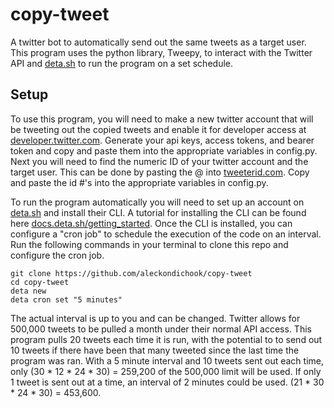 # copy-tweet

A twitter bot to automatically send out the same tweets as a target user. 
This program uses the python library, Tweepy, to interact with the Twitter API and <a href="https://www.deta.sh">deta.sh</a> to run the program on a set schedule.

## Setup

To use this program, you will need to make a new twitter account that will be tweeting out the copied tweets and enable it for developer access at <a href="https://developer.twitter.com">developer.twitter.com</a>. Generate your api keys, access tokens, and bearer token and copy and paste them into the appropriate variables in config.py. Next you will need to find the numeric ID of your twitter account and the target user. This can be done by pasting the @ into <a href="https://tweeterid.com">tweeterid.com</a>. Copy and paste the id #'s into the appropriate variables in config.py.

To run the program automatically you will need to set up an account on <a href="https://www.deta.sh">deta.sh</a> and install their CLI. A tutorial for installing the CLI can be found here <a href="https://docs.deta.sh/docs/micros/getting_started/">docs.deta.sh/getting_started</a>.
Once the CLI is installed, you can configure a "cron job" to schedule the execution of the code on an interval. Run the following commands in your terminal to clone
this repo and configure the cron job.

```
git clone https://github.com/aleckondichook/copy-tweet
cd copy-tweet
deta new
deta cron set "5 minutes"
```

The actual interval is up to you and can be changed. Twitter allows for 500,000 tweets to be pulled a month under their normal API access. This program pulls 20 tweets each time it is run, with the potential to to send out 10 tweets if there have been that many tweeted since the last time the program was ran. With a 5 minute interval and 10 tweets sent out each time, only (30 * 12 * 24 * 30) = 259,200 of the 500,000 limit will be used. If only 1 tweet is sent out at a time,
an interval of 2 minutes could be used. (21 * 30 * 24 * 30) = 453,600.
